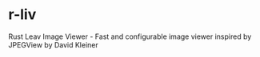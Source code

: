 # r-liv
Rust Leav Image Viewer - Fast and configurable image viewer inspired by JPEGView by David Kleiner

